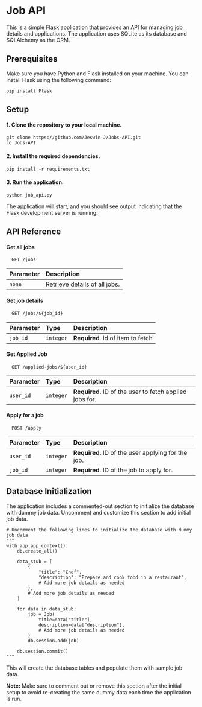 
# Job API

This is a simple Flask application that provides an API for managing job details and applications. The application uses SQLite as its database and SQLAlchemy as the ORM.


## Prerequisites

Make sure you have Python and Flask installed on your machine. You can install Flask using the following command:

```
pip install Flask
```
## Setup

#### 1. Clone the repository to your local machine.

```
git clone https://github.com/Jeswin-J/Jobs-API.git
cd Jobs-API
```

#### 2. Install the required dependencies.

```
pip install -r requirements.txt
```

#### 3. Run the application.

```
python job_api.py
```

The application will start, and you should see output indicating that the Flask development server is running.
## API Reference

#### Get all jobs

```
  GET /jobs
```

| Parameter | Description                |
| :-------- |:------------------------- |
| `none`    | Retrieve details of all jobs. |

#### Get job details

```
  GET /jobs/${job_id}
```

| Parameter | Type     | Description                       |
| :-------- | :------- | :-------------------------------- |
| `job_id`      | `integer` | **Required**. Id of item to fetch |

#### Get Applied Job

```
  GET /applied-jobs/${user_id}
```

| Parameter | Type     | Description                       |
| :-------- | :------- | :-------------------------------- |
| `user_id`      | `integer` | **Required**. ID of the user to fetch applied jobs for. |

#### Apply for a job

```
  POST /apply
```

| Parameter | Type     | Description                       |
| :-------- | :------- | :-------------------------------- |
| `user_id`      | `integer` | **Required**.  ID of the user applying for the job. |
| `job_id`      | `integer` | **Required**.  ID of the job to apply for. |


## Database Initialization

The application includes a commented-out section to initialize the database with dummy job data. Uncomment and customize this section to add initial job data.

``` 
# Uncomment the following lines to initialize the database with dummy job data
"""
with app.app_context():
    db.create_all()

    data_stub = [
        {
            "title": "Chef",
            "description": "Prepare and cook food in a restaurant",
            # Add more job details as needed
        },
        # Add more job details as needed
    ]

    for data in data_stub:
        job = Job(
            title=data["title"],
            description=data["description"],
            # Add more job details as needed
        )
        db.session.add(job)

    db.session.commit()
"""
```
This will create the database tables and populate them with sample job data.

**Note:** Make sure to comment out or remove this section after the initial setup to avoid re-creating the same dummy data each time the application is run.
